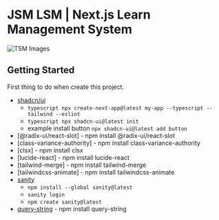 # JSM LSM | Next.js Learn Management System

![TSM Images](https://github.com/nuhptr/nextjs-tsm/assets/50306963/7080c205-d417-43f3-9c5d-3a54f5e57731)

## Getting Started

First thing to do when create this project.

-  [shadcn/ui](https://ui.shadcn.com/docs/installation/next)
   -  `typescript npx create-next-app@latest my-app --typescript --tailwind --eslint `
   -  `typescript npx shadcn-ui@latest init `
   -  example install button `npx shadcn-ui@latest add button`
-  [@radix-ui/react-slot] - npm install @radix-ui/react-slot
-  [class-variance-authority] - npm install class-variance-authority
-  [clsx] - npm install clsx
-  [lucide-react] - npm install lucide-react
-  [tailwind-merge] - npm install tailwind-merge
-  [tailwindcss-animate] - npm install tailwindcss-animate
-  [sanity](https://www.sanity.io/docs/cli)
   -  `npm install --global sanity@latest`
   -  `sanity login`
   -  `npm create sanity@latest`
-  [query-string](https://www.npmjs.com/package/query-string) - npm install query-string
